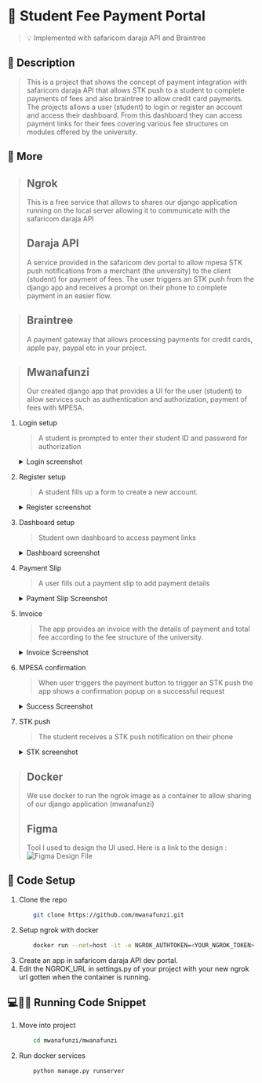 # :school: Student Fee Payment Portal
> :bulb: Implemented with safaricom daraja API and Braintree
## 💬 Description
> This is a project that shows the concept of payment integration with safaricom daraja API that allows STK push to a student to complete payments of fees and also braintree to allow credit card payments.
> The projects allows a user (student)  to login or register an account and access their dashboard. From this dashboard they can access payment links for their fees covering various fee structures on modules offered by the university.
## 📜 More

> ## Ngrok
> This is a free service that allows to shares our django application running on the local server allowing it to communicate with the safaricom daraja API 
> 
> ## Daraja API
> A service provided in the safaricom dev portal to allow mpesa STK push notifications from a merchant (the university) to the client (student)  for payment of fees. The user triggers an STK push from the django app and receives a prompt on their phone to complete payment in an easier flow.

> ## Braintree
> A payment gateway that allows processing payments for credit cards, apple pay, paypal etc in your project.


> 
>## Mwanafunzi
> Our created django app that provides a UI for the user (student)  to allow services such as authentication and authorization, payment of fees with MPESA.
  1. Login setup
     > A student is prompted to enter their student ID and password for authorization
     <details>
      <summary>Login screenshot</summary>
      
      ![Login UI](./screenshots/login.png)
     </details>
  1. Register setup
     > A student fills up a form to create a new account.
     <details>
      <summary>Register screenshot</summary>
      
      ![register ui](./screenshots/register.png)
     </details>
  1. Dashboard setup
     > Student own dashboard to access payment links
     <details>
      <summary>Dashboard screenshot</summary>
      
      ![dashboard ui](./screenshots/dashboard.png)
     </details>
  1. Payment Slip
     > A user fills out a payment slip to add payment details
     <details>
      <summary>Payment Slip Screenshot</summary>
      
      ![payment sip ui](./screenshots/slip.png)
     </details>
1. Invoice
     > The app provides an invoice with the details of payment and total fee according to the fee structure of the university.
     <details>
      <summary>Invoice Screenshot</summary>
      
      ![invoice ui](./screenshots/invoice.png)
     </details>
  1. MPESA confirmation
     > When user triggers the payment button to trigger an STK push the app shows a confirmation popup on  a successful request
     <details>
      <summary>Success Screenshot</summary>
      
      ![](./screenshots/success.png)
     </details>
 1. STK push 
     > The student receives a STK push notification on their phone
     <details>
      <summary>STK screenshot</summary>
      
      ![stk push](./screenshots/stk.jpeg)
     </details>

>## Docker
> We use docker to run the ngrok image as a container to allow sharing of our django application (mwanafunzi)  
> 
>## Figma
> Tool I used to design the UI used. Here is a link to the design :  ![Figma Design File](https://www.figma.com/file/hyvyQNCkyWUT0NzKODHgwm/portal?type=design&node-id=1%3A2&mode=design&t=pKLPyvxlOlFUHRFA-1)
> 
## 🔧 Code Setup
   1. Clone the repo
        ```bash
            git clone https://github.com/mwanafunzi.git

        ```
   1. Setup ngrok with docker
        ```bash
            docker run --net=host -it -e NGROK_AUTHTOKEN=<YOUR_NGROK_TOKEN> ngrok/ngrok:latest http 8000

        ```
1. Create an app in safaricom daraja API dev portal.
3. Edit the NGROK_URL in settings.py of your project with your new ngrok url gotten when the container is running.
## 💻🏃‍♂️ Running Code Snippet
   1. Move into project
        ```bash
            cd mwanafunzi/mwanafunzi

        ```
   1. Run docker services
        ```bash
            python manage.py runserver

        ```

